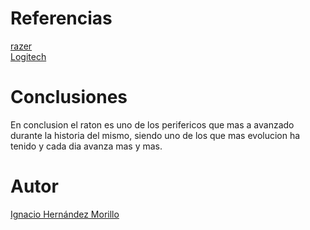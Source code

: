 # Referencias

[razer](https://www.razer.com/es-es/technology/razer-hyperpolling)
<br>
[Logitech](https://www.logitechg.com/es-es)

# Conclusiones
En conclusion el raton es uno de los perifericos que mas a avanzado durante la historia del mismo, siendo uno de los que mas evolucion ha tenido y cada dia avanza mas y mas.

# Autor
[Ignacio Hernández Morillo](https://github.com/anxowo)
